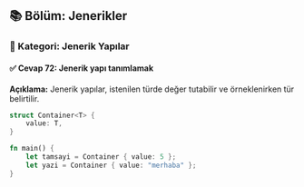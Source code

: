 ## 📚 Bölüm: Jenerikler  
### 🔹 Kategori: Jenerik Yapılar  
#### ✅ Cevap 72: Jenerik yapı tanımlamak

**Açıklama:**
Jenerik yapılar, istenilen türde değer tutabilir ve örneklenirken tür belirtilir.

```rust
struct Container<T> {
    value: T,
}

fn main() {
    let tamsayi = Container { value: 5 };
    let yazi = Container { value: "merhaba" };
}
```

